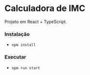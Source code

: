 # Calculadora de IMC

Projeto em React + TypeScript.

### Instalação
- `npm install`

### Executar
- `npm run start`